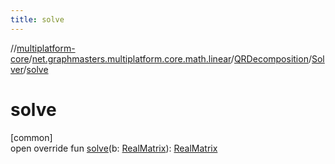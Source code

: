 ```yaml
---
title: solve
---
```

//[multiplatform-core](../../../../index.html)/[net.graphmasters.multiplatform.core.math.linear](../../index.html)/[QRDecomposition](../index.html)/[Solver](index.html)/[solve](solve.html)



# solve



[common]\
open override fun [solve](solve.html)(b: [RealMatrix](../../-real-matrix/index.html)): [RealMatrix](../../-real-matrix/index.html)




